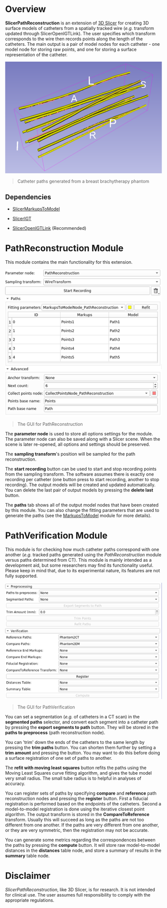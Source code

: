 # Overview

**SlicerPathReconstruction** is an extension of [3D Slicer](https://www.slicer.org/) for creating 3D surface models of catheters from a spatially tracked wire (*e.g.* transform updated through SlicerOpenIGTLink). The user specifies which transform corresponds to the wire then records points along the length of the catheters. The main output is a pair of model nodes for each catheter - one model node for storing raw points, and one for storing a surface representation of the catheter.

![GUI](https://raw.githubusercontent.com/SlicerIGT/SlicerPathReconstruction/master/Screenshots/BreastBrachyExample.png)
> Catheter paths generated from a breast brachytherapy phantom

## Dependencies

- [SlicerMarkupsToModel](https://github.com/SlicerIGT/SlicerMarkupsToModel)

- [SlicerIGT](https://github.com/SlicerIGT)

- [SlicerOpenIGTLink](https://github.com/openigtlink/SlicerOpenIGTLink) (Recommended)

# PathReconstruction Module

This module contains the main functionality for this extension.

![Overview](https://raw.githubusercontent.com/SlicerIGT/SlicerPathReconstruction/master/Screenshots/PathReconstructionModule.png)
> The GUI for PathReconstruction

The **parameter node** is used to store all options settings for the module. The parameter node can also be saved along with a Slicer scene. When the scene is later re-opened, all options and settings should be preserved.

The **sampling transform**'s position will be sampled for the path reconstruction.

The **start recording** button can be used to start and stop recording points from the sampling transform. The software assumes there is exactly one recording per catheter (one button press to start recording, another to stop recording). The output models will be created and updated automatically. You can delete the last pair of output models by pressing the **delete last** button.

The **paths** tab shows all of the output model nodes that have been created by this module. You can also change the fitting parameters that are used to generate the paths (see the [MarkupsToModel](https://github.com/SlicerIGT/SlicerMarkupsToModel) module for more details).

# PathVerification Module

This module is for checking how much catheter paths correspond with one another (*e.g.* tracked paths generated using the *PathReconstruction* module versus paths determined from CT). This module is mainly intended as a development aid, but some researchers may find its functionality useful. Please keep in mind that, due to its experimental nature, its features are not fully supported.

![GUI](https://raw.githubusercontent.com/SlicerIGT/SlicerPathReconstruction/master/Screenshots/PathVerificationModule.png)
> The GUI for PathVerification

You can set a segmentation (*e.g.* of catheters in a CT scan) in the **segmented paths** selector, and convert each segment into a catheter path by pressing the **export segments to path** button. They will be stored in the **paths to preprocess** (path reconstruction node).

You can 'trim' down the ends of the catheters to the same length by pressing the **trim paths** button. You can shorten them further by setting a **trim amount** and pressing the button. You may want to do this before doing a surface registration of one set of paths to another.

The **refit with moving least squares** button refits the paths using the Moving Least Squares curve fitting algorithm, and gives the tube model very small radius. The small tube radius is to helpful in analyses of accuracy.

You can register sets of paths by specifying **compare** and **reference** path reconstruction nodes and pressing the **register** button. First a fiducial registration is performed based on the endpoints of the catheters. Second a model-to-model registration is done using the iterative closest point algorithm. The output transform is stored in the **CompareToReference** transform. Usually this will succeed as long as the paths are not too different from one another. If the paths are very different from one another, or they are very symmetric, then the registration may not be accurate.

You can generate some metrics regarding the correspondences between the paths by pressing the **compute** button. It will store raw model-to-model distances in the **distances** table node, and store a summary of results in the **summary** table node.

# Disclaimer

*SlicerPathReconstruction*, like 3D Slicer, is for research. It is not intended for clinical use. The user assumes full responsibility to comply with the appropriate regulations.

